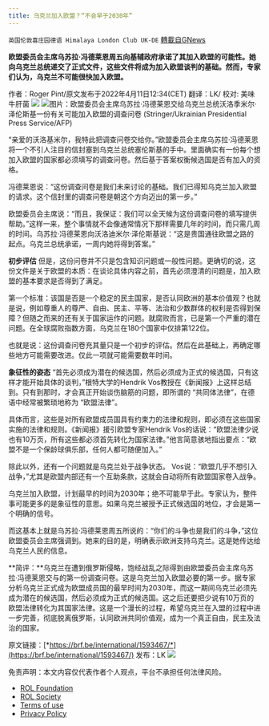```yaml
---
title: 乌克兰加入欧盟？“不会早于2030年”
---
```

`英国伦敦喜庄园德语 Himalaya London Club UK-DE` [轉載自GNews](https://gnews.org/zh-hans/2345825/)

**欧盟委员会主席乌苏拉·冯德莱恩周五向基辅政府承诺了其加入欧盟的可能性。她向乌克兰总统递交了正式文件，这些文件将成为加入欧盟谈判的基础。然而，专家们认为，乌克兰不可能很快加入欧盟。**

作者：Roger Pint/原文发布于2022年4月11日12:34(CET)
翻译：LK/ 校对: 美味牛肝菌
![](https://assets.gnews.org/wp-content/uploads/2022/04/xin_png.001-1-1280x140-30-1.jpg)
![](https://assets.gnews.org/wp-content/uploads/2022/04/image1-8.jpg)图片：欧盟委员会主席乌苏拉·冯德莱恩交给乌克兰总统沃洛季米尔·泽伦斯基一份有关可能加入欧盟的调查问卷 (Stringer/Ukrainian Presidential Press Service/AFP)

“亲爱的沃洛基米尔，我特此把调查问卷交给你。”欧盟委员会主席乌苏拉·冯德莱恩将一个不引人注目的信封塞到乌克兰总统塞伦斯基的手中。里面确实有一份每个想加入欧盟的国家都必须填写的调查问卷。然后基于答案权衡候选国是否有加入的资格。

冯德莱恩说：“这份调查问卷是我们未来讨论的基础。我们已得知乌克兰加入欧盟的请求。这个信封里的调查问卷是朝这个方向迈出的第一步。”

欧盟委员会主席说：“而且，我保证：我们可以全天候为这份调查问卷的填写提供帮助。”这样一来，整个事情就不会像通常情况下那样需要几年的时间，而只需几周的时间。乌苏拉·冯德莱恩向沃洛迪米尔·泽伦斯基说：“这是贵国通往欧盟之路的起点。乌克兰总统承诺，一周内她将得到答案。”

**初步评估**
但是，这份问卷并不只是包含知识问题或一般性问题。更确切的说，这份文件是关于欧盟的本质：在谈论具体内容之前，首先必须澄清的问题是，加入欧盟的基本要求是否得到了满足。

第一个标准：该国是否是一个稳定的民主国家，是否认同欧洲的基本价值观？也就是说，例如尊重人的尊严、自由、民主、平等、法治和少数群体的权利是否得到保障？但随之而来的还有关于国家运作的问题。就腐败而言，已是第一个严重的潜在问题。在全球腐败指数方面，乌克兰在180个国家中仅排第122位。

也就是说：这份调查问卷充其量只是一个初步的评估。然后在此基础上，再确定哪些地方可能需要改进。仅此一项就可能需要数年时间。

**象征性的姿态**
“首先必须成为潜在的候选国，然后必须成为正式的候选国，只有这样才能开始具体的谈判，”根特大学的Hendrik Vos教授在《新闻报》上这样总结到。只有到那时，才会真正开始谈伤脑筋的问题，即所谓的 “共同体法律”，在德语中经常被繁琐地称为 “欧盟法律”。

具体而言，这些是对所有欧盟成员国具有约束力的法律和规则，即必须在这些国家实施的法律和规则。《新闻报》援引欧盟专家Hendrik Vos的话说：“欧盟法律少说也有10万页，所有这些都必须首先转化为国家法律。”他言简意骇地指出要点：“欧盟不是一个保龄球俱乐部，任何人都可随便加入。”

除此以外，还有一个问题就是乌克兰处于战争状态。 Vos说：“欧盟几乎不想引入战争，”尤其是欧盟内部还有一个互助条款，这就会自动将所有欧盟国家卷入战争。

乌克兰加入欧盟，计划最早的时间为2030年；绝不可能早于此。专家认为，整件事可能更多的是象征性的意思。如果乌克兰被授予正式候选国的地位，才会是第一个明确的信号。

而这基本上就是乌苏拉·冯德莱恩周五所说的：“你们的斗争也是我们的斗争，”这位欧盟委员会主席强调到。她来的目的是，明确表示欧洲支持乌克兰。这是她传达给乌克兰人民的信息。

**简评：**乌克兰在遭到俄罗斯侵略，饱经战乱之际得到由欧盟委员会主席乌苏拉·冯德莱恩交与的第一份调查问卷。这是乌克兰加入欧盟必要的第一步。据专家分析乌克兰正式成为欧盟成员国的最早时间为2030年，而这一期间乌克兰必须先成为潜在的候选国，然后必须成为正式的候选国。这之后还要把少说有10万页的欧盟法律转化为其国家法律。这是一个漫长的过程，希望乌克兰在入盟的过程中进一步完善，彻底脱离俄罗斯，认同欧洲共同价值观，成为一个真正自由，民主及法治的国家。

原文链接：[*https://brf.be/international/1593467/*](https://brf.be/international/1593467/)
发布：LK
![](https://assets.gnews.org/wp-content/uploads/2022/04/2022-04-06-10.11.01.jpg)


 

免责声明：本文内容仅代表作者个人观点，平台不承担任何法律风险。

- [ROL Foundation](https://rolfoundation.org/)
- [ROL Society](https://rolsociety.org/)
- [Terms of use](https://gnews.org/terms-of-use-3/)
- [Privacy Policy](https://gnews.org/privacy-policy/)
